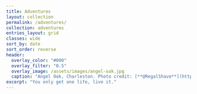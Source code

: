 ```yaml
---
title: Adventures
layout: collection
permalink: /adventures/
collection: adventures
entries_layout: grid
classes: wide
sort_by: date
sort_order: reverse
header:
  overlay_color: "#000"
  overlay_filter: "0.5"
  overlay_image: /assets/images/angel-oak.jpg
  caption: "Angel Oak, Charleston. Photo credit: [**@RegalShave**](https://pixabay.com/en/users/RegalShave-4390647/)"
excerpt: "You only get one life, live it."
---
```

